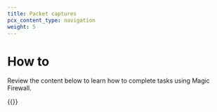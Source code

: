 ```yaml
---
title: Packet captures
pcx_content_type: navigation
weight: 5
---
```


# How to

Review the content below to learn how to complete tasks using Magic Firewall.

{{<directory-listing>}}